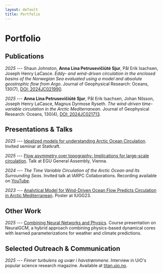 ```yaml
---
layout: default
title: Portfolio
---
```


# Portfolio

## Publications

*2025* --- Shaun Johnston, **Anna Lina Petrusevičiūtė Sjur**, Pål Erik Isachsen, Joseph Henry LaCasce. *Eddy- and wind-driven circulation in the enclosed basins of the Norwegian Sea evaluated using a model and absolute geostrophic flow from Argo*. Journal of Geophysical Research: Oceans, 130(7), [DOI: 2024JC021990](https://doi.org/10.1029/2024JC021990).

*2025* --- **Anna Lina Petrusevičiūtė Sjur**, Pål Erik Isachsen, Johan Nilsson, Joseph Henry LaCasce, Magnus Dyrmose Ryseth. *The wind-driven time-variable circulation in the Arctic Mediterranean*. Journal of Geophysical Research: Oceans, 130(4), [DOI: 2024JC021713](https://doi.org/10.1029/2024JC021713).

## Presentations & Talks

*2025* --- [Idealized models for understanding Arctic Ocean Circulation](assets/files/idealized_models.pdf). Invited seminar at Statkraft.

*2025* --- [Flow asymmetry over topography: Implications for large-scale circulation](assets/files/EGU25_supplementary.pdf). Talk at EGU General Assembly, Vienna.

*2024* --- *The Time Variable Circulation of the Arctic Ocean and Its Surrounding Seas*. Invited talk at IARPC Collaborations. Recording available on [YouTube](https://youtu.be/CUeEj70xMUc).

*2023* --- [Analytical Model for Wind-Driven Ocean Flow Predicts Circulation in Arctic Mediterranean](assets/files/IUGG23_poster.pdf). Poster at IUGG23.

## Other Work

*2025* --- [Combining Neural Networks and Physics](assets/files/combining_nn_physics.pdf). Course presentation on NeuralGCM, a hybrid approach combining physics-based dynamical cores with learned parameterizations for weather and climate predictions.

## Selected Outreach & Communication

*2025* --- *Finner turbulens og uvær i havstrømmene*. Interview in UiO's popular science research magazine. Available at [titan.uio.no](https://www.titan.uio.no/naturvitenskap/2025/finner-turbulens-og-uver-i-havstrommene.html).
